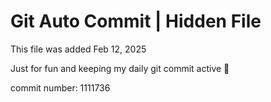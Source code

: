 # Git Auto Commit | Hidden File

This file was added Feb 12, 2025

Just for fun and keeping my daily git commit active 🤪

commit number: 1111736
